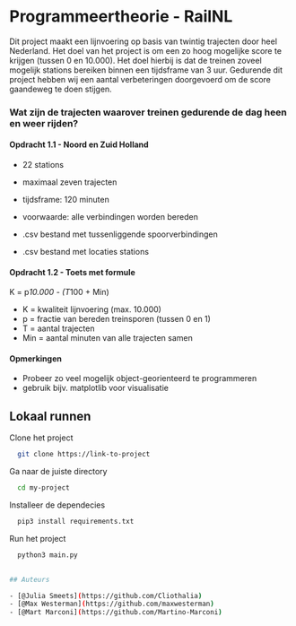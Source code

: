 # Programmeertheorie - RailNL

Dit project maakt een lijnvoering op basis van twintig trajecten door heel Nederland. Het doel van het project is om een zo hoog mogelijke score te krijgen (tussen 0 en 10.000). Het doel hierbij is dat de treinen zoveel mogelijk stations bereiken binnen een tijdsframe van 3 uur. Gedurende dit project hebben wij een aantal verbeteringen doorgevoerd om de score gaandeweg te doen stijgen.

### Wat zijn de trajecten waarover treinen gedurende de dag heen en weer rijden?

#### Opdracht 1.1 - Noord en Zuid Holland
- 22 stations
- maximaal zeven trajecten
- tijdsframe: 120 minuten
- voorwaarde: alle verbindingen worden bereden

- .csv bestand met tussenliggende spoorverbindingen
- .csv bestand met locaties stations


#### Opdracht 1.2 - Toets met formule
K = p*10.000 - (T*100 + Min)

- K = kwaliteit lijnvoering (max. 10.000)
- p = fractie van bereden treinsporen (tussen 0 en 1)
- T = aantal trajecten
- Min = aantal minuten van alle trajecten samen


#### Opmerkingen
- Probeer zo veel mogelijk object-georienteerd te programmeren
- gebruik bijv. matplotlib voor visualisatie


## Lokaal runnen

Clone het project

```bash
  git clone https://link-to-project
```

Ga naar de juiste directory

```bash
  cd my-project
```

Installeer de dependecies

```bash
  pip3 install requirements.txt
```

Run het project

```bash
  python3 main.py
  

## Auteurs

- [@Julia Smeets](https://github.com/Cliothalia)
- [@Max Westerman](https://github.com/maxwesterman)
- [@Mart Marconi](https://github.com/Martino-Marconi)

